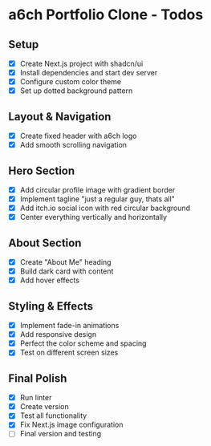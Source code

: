 # a6ch Portfolio Clone - Todos

## Setup
- [x] Create Next.js project with shadcn/ui
- [x] Install dependencies and start dev server
- [x] Configure custom color theme
- [x] Set up dotted background pattern

## Layout & Navigation
- [x] Create fixed header with a6ch logo
- [x] Add smooth scrolling navigation

## Hero Section
- [x] Add circular profile image with gradient border
- [x] Implement tagline "just a regular guy, thats all"
- [x] Add itch.io social icon with red circular background
- [x] Center everything vertically and horizontally

## About Section
- [x] Create "About Me" heading
- [x] Build dark card with content
- [x] Add hover effects

## Styling & Effects
- [x] Implement fade-in animations
- [x] Add responsive design
- [x] Perfect the color scheme and spacing
- [x] Test on different screen sizes

## Final Polish
- [x] Run linter
- [x] Create version
- [x] Test all functionality
- [x] Fix Next.js image configuration
- [ ] Final version and testing

